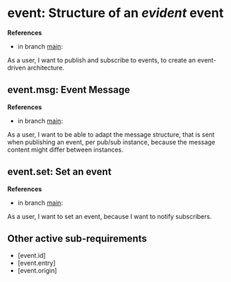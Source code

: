 # event: Structure of an *evident* event

**References**

- in branch [main](https://github.com/mhatzl/evident/tree/main): 

As a user, I want to publish and subscribe to events, to create an event-driven architecture.

## event.msg: Event Message

**References**

- in branch [main](https://github.com/mhatzl/evident/tree/main): 

As a user, I want to be able to adapt the message structure, that is sent when publishing an event, per pub/sub instance, because the message content might differ between instances.

## event.set: Set an event

**References**

- in branch [main](https://github.com/mhatzl/evident/tree/main): 

As a user, I want to set an event, because I want to notify subscribers.

## Other active sub-requirements

- [<req>event.id]
- [<req>event.entry]
- [<req>event.origin]
